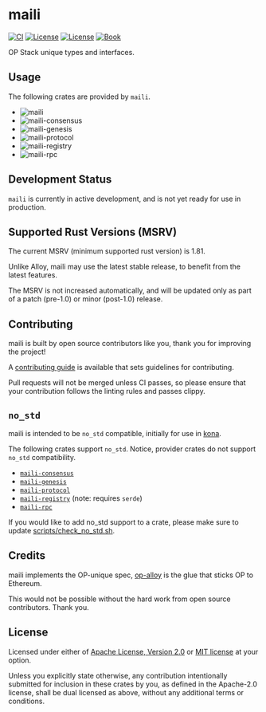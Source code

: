 # maili

<a href="https://github.com/op-rs/maili/actions/workflows/ci.yml"><img src="https://github.com/op-rs/maili/actions/workflows/ci.yml/badge.svg?label=ci" alt="CI"></a>
<a href="https://github.com/op-rs/maili/blob/main/LICENSE-APACHE"><img src="https://img.shields.io/badge/License-APACHE-d1d1f6.svg?label=license&labelColor=2a2f35" alt="License"></a>
<a href="https://github.com/op-rs/maili/blob/main/LICENSE-MIT"><img src="https://img.shields.io/badge/License-MIT-d1d1f6.svg?label=license&labelColor=2a2f35" alt="License"></a>
<a href="https://op-rs.github.io/maili"><img src="https://img.shields.io/badge/Book-854a15?logo=mdBook&labelColor=2a2f35" alt="Book"></a>

OP Stack unique types and interfaces.


## Usage

The following crates are provided by `maili`.

- ![maili](https://img.shields.io/crates/v/maili?label=maili)
- ![maili-consensus](https://img.shields.io/crates/v/maili-consensus?label=maili-consensus)
- ![maili-genesis](https://img.shields.io/crates/v/maili-genesis?label=maili-genesis)
- ![maili-protocol](https://img.shields.io/crates/v/maili-protocol?label=maili-protocol)
- ![maili-registry](https://img.shields.io/crates/v/maili-registry?label=maili-registry)
- ![maili-rpc](https://img.shields.io/crates/v/maili-rpc?label=maili-rpc)


## Development Status

`maili` is currently in active development, and is not yet ready for use in production.


## Supported Rust Versions (MSRV)

The current MSRV (minimum supported rust version) is 1.81.

Unlike Alloy, maili may use the latest stable release,
to benefit from the latest features.

The MSRV is not increased automatically, and will be updated
only as part of a patch (pre-1.0) or minor (post-1.0) release.


## Contributing

maili is built by open source contributors like you, thank you for improving the project!

A [contributing guide][contributing] is available that sets guidelines for contributing.

Pull requests will not be merged unless CI passes, so please ensure that your contribution follows the
linting rules and passes clippy.


## `no_std`

maili is intended to be `no_std` compatible, initially for use in [kona][kona].

The following crates support `no_std`.
Notice, provider crates do not support `no_std` compatibility.

- [`maili-consensus`][maili-consensus]
- [`maili-genesis`][maili-genesis]
- [`maili-protocol`][maili-protocol]
- [`maili-registry`][maili-registry] (note: requires `serde`)
- [`maili-rpc`][maili-rpc]

If you would like to add no_std support to a crate,
please make sure to update [scripts/check_no_std.sh][check-no-std].


## Credits

maili implements the OP-unique spec, [op-alloy][op-alloy] is the glue that sticks OP to Ethereum.

This would not be possible without the hard work from open source contributors. Thank you.


## License

Licensed under either of <a href="LICENSE-APACHE">Apache License, Version
2.0</a> or <a href="LICENSE-MIT">MIT license</a> at your option.

Unless you explicitly state otherwise, any contribution intentionally submitted
for inclusion in these crates by you, as defined in the Apache-2.0 license,
shall be dual licensed as above, without any additional terms or conditions.


<!-- Hyperlinks -->

[check-no-std]: ./scripts/check_no_std.sh

[kona]: https://github.com/op-rs/kona
[op-alloy]: https://github.com/alloy-rs/op-alloy
[contributing]: https://op-rs.github.io/maili

[maili-protocol]: https://crates.io/crates/maili-protocol
[maili-registry]: https://crates.io/crates/maili-registry
[maili-consensus]: https://crates.io/crates/maili-consensus
[maili-genesis]: https://crates.io/crates/maili-genesis
[maili-rpc]: https://crates.io/crates/maili-rpc
